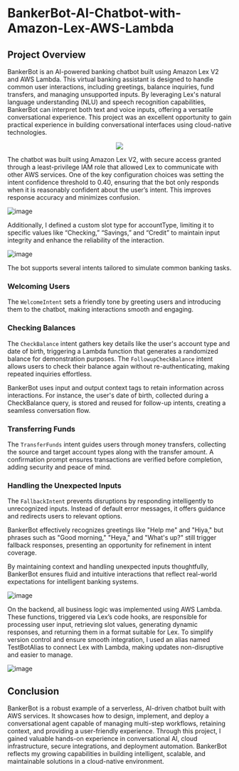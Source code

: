 # BankerBot-AI-Chatbot-with-Amazon-Lex-AWS-Lambda

## Project Overview
BankerBot is an AI-powered banking chatbot built using Amazon Lex V2 and AWS Lambda. This virtual banking assistant is designed to handle common user interactions, including greetings, balance inquiries, fund transfers, and managing unsupported inputs. By leveraging Lex's natural language understanding (NLU) and speech recognition capabilities, BankerBot can interpret both text and voice inputs, offering a versatile conversational experience. This project was an excellent opportunity to gain practical experience in building conversational interfaces using cloud-native technologies.

<p align="center">
  <img src="https://github.com/user-attachments/assets/e5a71afc-baea-4ade-b649-4c22239cbef1">
</p>

The chatbot was built using Amazon Lex V2, with secure access granted through a least-privilege IAM role that allowed Lex to communicate with other AWS services. One of the key configuration choices was setting the intent confidence threshold to 0.40, ensuring that the bot only responds when it is reasonably confident about the user’s intent. This improves response accuracy and minimizes confusion. 

![image](https://github.com/user-attachments/assets/403ccae8-9ac5-4094-a816-eef1204041d8)

Additionally, I defined a custom slot type for accountType, limiting it to specific values like “Checking,” “Savings,” and “Credit” to maintain input integrity and enhance the reliability of the interaction.

![image](https://github.com/user-attachments/assets/f34b7a7e-4bc1-4028-9503-b8ab12077dce)

The bot supports several intents tailored to simulate common banking tasks. 
### Welcoming Users
The `WelcomeIntent` sets a friendly tone by greeting users and introducing them to the chatbot, making interactions smooth and engaging.

### Checking Balances
The `CheckBalance` intent gathers key details like the user's account type and date of birth, triggering a Lambda function that generates a randomized balance for demonstration purposes. The `FollowupCheckBalance` intent allows users to check their balance again without re-authenticating, making repeated inquiries effortless.

BankerBot uses input and output context tags to retain information across interactions. For instance, the user's date of birth, collected during a CheckBalance query, is stored and reused for follow-up intents, creating a seamless conversation flow.

### Transferring Funds
The `TransferFunds` intent guides users through money transfers, collecting the source and target account types along with the transfer amount. A confirmation prompt ensures transactions are verified before completion, adding security and peace of mind.

### Handling the Unexpected Inputs
The `FallbackIntent` prevents disruptions by responding intelligently to unrecognized inputs. Instead of default error messages, it offers guidance and redirects users to relevant options.

BankerBot effectively recognizes greetings like "Help me" and "Hiya," but phrases such as "Good morning," "Heya," and "What's up?" still trigger fallback responses, presenting an opportunity for refinement in intent coverage.

By maintaining context and handling unexpected inputs thoughtfully, BankerBot ensures fluid and intuitive interactions that reflect real-world expectations for intelligent banking systems.

![image](https://github.com/user-attachments/assets/c2e27b97-0c17-4252-9d2f-748ede496816)


On the backend, all business logic was implemented using AWS Lambda. These functions, triggered via Lex’s code hooks, are responsible for processing user input, retrieving slot values, generating dynamic responses, and returning them in a format suitable for Lex. To simplify version control and ensure smooth integration, I used an alias named TestBotAlias to connect Lex with Lambda, making updates non-disruptive and easier to manage.

![image](https://github.com/user-attachments/assets/9f73a3f3-9511-4e9c-87a4-2f016e478c2b)

## Conclusion
BankerBot is a robust example of a serverless, AI-driven chatbot built with AWS services. It showcases how to design, implement, and deploy a conversational agent capable of managing multi-step workflows, retaining context, and providing a user-friendly experience. Through this project, I gained valuable hands-on experience in conversational AI, cloud infrastructure, secure integrations, and deployment automation. BankerBot reflects my growing capabilities in building intelligent, scalable, and maintainable solutions in a cloud-native environment.

